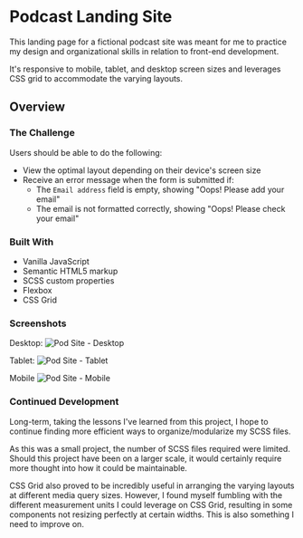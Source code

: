 # Podcast Landing Site

This landing page for a fictional podcast site was meant for me to practice my design and organizational skills in relation to front-end development.

It's responsive to mobile, tablet, and desktop screen sizes and leverages CSS grid to accommodate the varying layouts.

## Overview

### The Challenge

Users should be able to do the following:

- View the optimal layout depending on their device's screen size
- Receive an error message when the form is submitted if:
  - The `Email address` field is empty, showing "Oops! Please add your email"
  - The email is not formatted correctly, showing "Oops! Please check your email"

### Built With

- Vanilla JavaScript
- Semantic HTML5 markup
- SCSS custom properties
- Flexbox
- CSS Grid

### Screenshots

Desktop:
![Pod Site - Desktop](https://user-images.githubusercontent.com/41877388/164143805-33ea52aa-4f63-415f-b26a-67c435425ba3.png)

Tablet:
![Pod Site - Tablet](https://user-images.githubusercontent.com/41877388/164143833-46ca39e4-76af-4919-920f-509bd80f5966.png)

Mobile
![Pod Site - Mobile](https://user-images.githubusercontent.com/41877388/164143845-2cb0c73e-23d7-4358-bbe7-587d8e85c789.png)



### Continued Development

Long-term, taking the lessons I've learned from this project, I hope to continue finding more efficient ways to organize/modularize my SCSS files.

As this was a small project, the number of SCSS files required were limited. Should this project have been on a larger scale, it would certainly require more thought into how it could be maintainable.

CSS Grid also proved to be incredibly useful in arranging the varying layouts at different media query sizes. However, I found myself fumbling with the different measurement units I could leverage on CSS Grid, resulting in some components not resizing perfectly at certain widths. This is also something I need to improve on.
